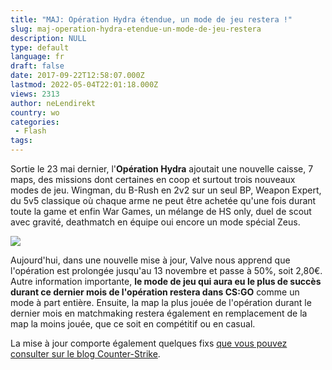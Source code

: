 ```yaml
---
title: "MAJ: Opération Hydra étendue, un mode de jeu restera !"
slug: maj-operation-hydra-etendue-un-mode-de-jeu-restera
description: NULL
type: default
language: fr
draft: false
date: 2017-09-22T12:58:07.000Z
lastmod: 2022-05-04T22:01:18.000Z
views: 2313
author: neLendirekt
country: wo
categories:
 - Flash
tags:
---
```

Sortie le 23 mai dernier, l'**Opération Hydra** ajoutait une nouvelle caisse, 7 maps, des missions dont certaines en coop et surtout trois nouveaux modes de jeu. Wingman, du B-Rush en 2v2 sur un seul BP, Weapon Expert, du 5v5 classique où chaque arme ne peut être achetée qu'une fois durant toute la game et enfin War Games, un mélange de HS only, duel de scout avec gravité, deathmatch en équipe oui encore un mode spécial Zeus.

![](https://flickshot-ue.s3.eu-west-2.amazonaws.com/flickshot/article/59c504dd38226/images/Mq6bVdYbdiqxbn16zqFAQmb0YZEXJUlbCbrt5vvN.png)

Aujourd'hui, dans une nouvelle mise à jour, Valve nous apprend que l'opération est prolongée jusqu'au 13 novembre et passe à 50%, soit 2,80€. Autre information importante, **le mode de jeu qui aura eu le plus de succès durant ce dernier mois de l'opération restera dans CS:GO** comme un mode à part entière. Ensuite, la map la plus jouée de l'opération durant le dernier mois en matchmaking restera également en remplacement de la map la moins jouée, que ce soit en compétitif ou en casual.

La mise à jour comporte également quelques fixs [que vous pouvez consulter sur le blog Counter-Strike](http://blog.counter-strike.net/index.php/2017/09/19346/).
